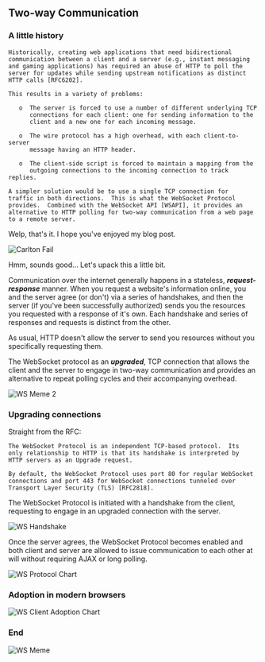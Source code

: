 ## Two-way Communication

### A little history

```
Historically, creating web applications that need bidirectional
communication between a client and a server (e.g., instant messaging
and gaming applications) has required an abuse of HTTP to poll the
server for updates while sending upstream notifications as distinct
HTTP calls [RFC6202].

This results in a variety of problems:

   o  The server is forced to use a number of different underlying TCP
      connections for each client: one for sending information to the
      client and a new one for each incoming message.

   o  The wire protocol has a high overhead, with each client-to-server
      message having an HTTP header.

   o  The client-side script is forced to maintain a mapping from the
      outgoing connections to the incoming connection to track replies.

A simpler solution would be to use a single TCP connection for
traffic in both directions.  This is what the WebSocket Protocol
provides.  Combined with the WebSocket API [WSAPI], it provides an
alternative to HTTP polling for two-way communication from a web page
to a remote server.
```

Welp, that's it. I hope you've enjoyed my blog post.

![Carlton Fail](http://cdn.jsears.co/carlton.jpg "Carlton")

Hmm, sounds good... Let's upack this a little bit.

Communication over the internet generally happens in a stateless, ***request-response*** manner. When you request a website's information online, you and the server agree (or don't) via a series of handshakes, and then the server (if you've been successfully authorized) sends you the resources you requested with a response of it's own. Each handshake and series of responses and requests is distinct from the other.

As usual, HTTP doesn't allow the server to send you resources without you specifically requesting them.

The WebSocket protocol as an ***upgraded***, TCP connection that allows the client and the server to engage in two-way communication and provides an alternative to repeat polling cycles and their accompanying overhead.

![WS Meme 2](http://cdn.jsears.co/ws-meme-2.jpg "WS Meme 2")

### Upgrading connections

Straight from the RFC:

```
The WebSocket Protocol is an independent TCP-based protocol.  Its
only relationship to HTTP is that its handshake is interpreted by
HTTP servers as an Upgrade request.

By default, the WebSocket Protocol uses port 80 for regular WebSocket
connections and port 443 for WebSocket connections tunneled over
Transport Layer Security (TLS) [RFC2818].
```

The WebSocket Protocol is initiated with a handshake from the client, requesting to engage in an upgraded connection with the server. 

![WS Handshake](http://cdn.jsears.co/ws-example-handshake-client.png "WS Handshake")

Once the server agrees, the WebSocket Protocol becomes enabled and both client and server are allowed to issue communication to each other at will without requiring AJAX or long polling. 

![WS Protocol Chart](http://cdn.jsears.co/protocol-chart.png "WS Protocol Chart")

### Adoption in modern browsers

![WS Client Adoption Chart](http://cdn.jsears.co/websocket-adoption-chart.png "WS Client Adoption Chart")

### End

![WS Meme](http://cdn.jsears.co/ws-meme.jpg "WS Meme")
